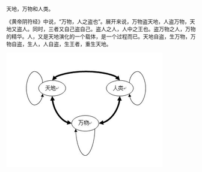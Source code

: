 天地，万物和人类。  
  
《黄帝阴符经》中说，“万物，人之盗也”。展开来说，万物盗天地，人盗万物，天地又盗人。同时，三者又自己盗自己。盗人之人，人中之王也。盗万物之人，万物的精华。人，又是天地演化的一个载体，是一个过程而已。天地自盗，生万物，万物自盗，生人，人自盗，生王者，重生天地。

![](/images/20211226193801.jpg)

